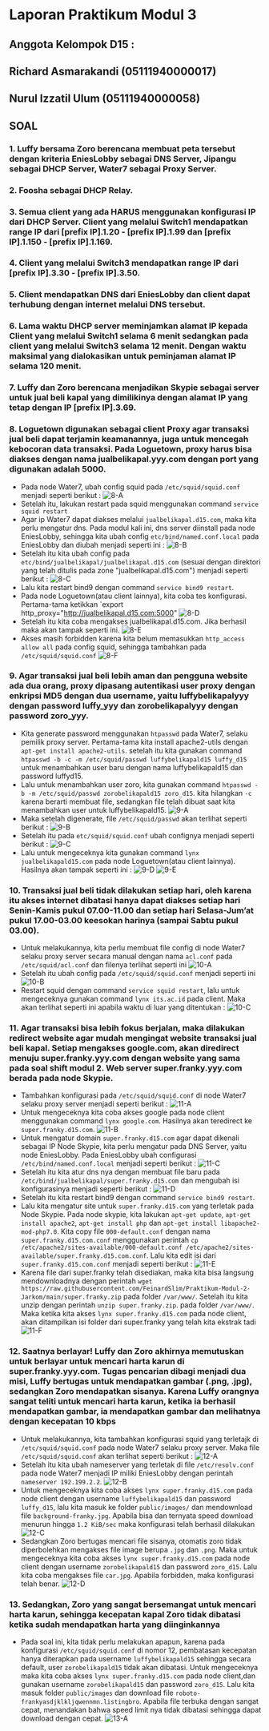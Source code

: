 # Laporan Praktikum Modul 3

## Anggota  Kelompok D15 :

## Richard Asmarakandi (05111940000017)

## Nurul Izzatil Ulum (05111940000058)



## SOAL

### 1. Luffy bersama Zoro berencana membuat peta tersebut dengan kriteria EniesLobby sebagai DNS Server, Jipangu sebagai DHCP Server, Water7 sebagai Proxy Server.

### 2. Foosha sebagai DHCP Relay.

### 3. Semua client yang ada HARUS menggunakan konfigurasi IP dari DHCP Server. Client yang melalui Switch1 mendapatkan range IP dari [prefix IP].1.20 - [prefix IP].1.99 dan [prefix IP].1.150 - [prefix IP].1.169.

### 4. Client yang melalui Switch3 mendapatkan range IP dari [prefix IP].3.30 - [prefix IP].3.50.

### 5. Client mendapatkan DNS dari EniesLobby dan client dapat terhubung dengan internet melalui DNS tersebut.

### 6. Lama waktu DHCP server meminjamkan alamat IP kepada Client yang melalui Switch1 selama 6 menit sedangkan pada client yang melalui Switch3 selama 12 menit. Dengan waktu maksimal yang dialokasikan untuk peminjaman alamat IP selama 120 menit.

### 7. Luffy dan Zoro berencana menjadikan Skypie sebagai server untuk jual beli kapal yang dimilikinya dengan alamat IP yang tetap dengan IP [prefix IP].3.69.

### 8. Loguetown digunakan sebagai client Proxy agar transaksi jual beli dapat terjamin keamanannya, juga untuk mencegah kebocoran data transaksi. Pada Loguetown, proxy harus bisa diakses dengan nama jualbelikapal.yyy.com dengan port yang digunakan adalah 5000.
* Pada node Water7, ubah config squid pada `/etc/squid/squid.conf` menjadi seperti berikut :
![8-A](https://cdn.discordapp.com/attachments/804405775988555776/908619216771497984/unknown.png)
* Setelah itu, lakukan restart pada squid menggunakan command `service squid restart`
* Agar ip Water7 dapat diakses melalui `jualbelikapal.d15.com`, maka kita perlu mengatur dns. Pada modul kali ini, dns server diinstall pada node EniesLobby, sehingga kita ubah config `etc/bind/named.conf.local` pada EniesLobby dan diubah menjadi seperti ini :
![8-B](https://cdn.discordapp.com/attachments/804405775988555776/908616272546242620/unknown.png)
* Setelah itu kita ubah config pada `etc/bind/jualbelikapal/jualbelikapal.d15.com` (sesuai dengan direktori yang telah ditulis pada zone "jualbelikapal.d15.com") menjadi seperti berikut :
![8-C](https://cdn.discordapp.com/attachments/804405775988555776/908616748931113000/unknown.png)
* Lalu kita restart bind9 dengan command `service bind9 restart`.
* Pada node Loguetown(atau client lainnya), kita coba tes konfigurasi. Pertama-tama ketikkan `export http_proxy="http://jualbelikapal.d15.com:5000"
![8-D](https://cdn.discordapp.com/attachments/804405775988555776/908618408013205524/unknown.png)
* Setelah itu kita coba mengakses jualbelikapal.d15.com. Jika berhasil maka akan tampak seperti ini.
![8-E](https://cdn.discordapp.com/attachments/804405775988555776/908618930912895026/unknown.png)
* Akses masih forbidden karena kita belum memasukkan `http_access allow all` pada config squid, sehingga tambahkan pada `/etc/squid/squid.conf`
![8-F](https://cdn.discordapp.com/attachments/804405775988555776/908614278465069126/unknown.png)

### 9. Agar transaksi jual beli lebih aman dan pengguna website ada dua orang, proxy dipasang autentikasi user proxy dengan enkripsi MD5 dengan dua username, yaitu luffybelikapalyyy dengan password luffy_yyy dan zorobelikapalyyy dengan password zoro_yyy.
* Kita generate password menggunakan `htpasswd` pada Water7, selaku pemilik proxy server. Pertama-tama kita install apache2-utils dengan `apt-get install apache2-utils`. setelah itu kita gunakan command `htpasswd -b -c -m /etc/squid/passwd luffybelikapald15 luffy_d15` untuk menambahkan user baru dengan nama luffybelikapald15 dan password luffyd15.
* Lalu untuk menambahkan user zoro, kita gunakan command `htpasswd -b -m /etc/squid/passwd zorobelikapald15 zoro_d15`. kita hilangkan `-c` karena berarti membuat file, sedangkan file telah dibuat saat kita menambahkan user untuk luffybelikapald15.
![9-A](https://cdn.discordapp.com/attachments/804405775988555776/908621368927588352/unknown.png)
* Maka setelah digenerate, file `/etc/squid/passwd` akan terlihat seperti berikut :
![9-B](https://cdn.discordapp.com/attachments/804405775988555776/908987846294118400/unknown.png)
* Setelah itu pada `etc/squid/squid.conf` ubah confignya menjadi seperti berikut :
![9-C](https://cdn.discordapp.com/attachments/804405775988555776/908622077395877929/unknown.png)
* Lalu untuk mengeceknya kita gunakan command `lynx jualbelikapald15.com` pada node Loguetown(atau client lainnya). Hasilnya akan tampak seperti ini :
![9-D](https://cdn.discordapp.com/attachments/804405775988555776/908622511841886218/unknown.png)
![9-E](https://cdn.discordapp.com/attachments/804405775988555776/908622523858563082/unknown.png)


### 10. Transaksi jual beli tidak dilakukan setiap hari, oleh karena itu akses internet dibatasi hanya dapat diakses setiap hari Senin-Kamis pukul 07.00-11.00 dan setiap hari Selasa-Jum’at pukul 17.00-03.00 keesokan harinya (sampai Sabtu pukul 03.00).
* Untuk melakukannya, kita perlu membuat file config di node Water7 selaku proxy server secara manual dengan nama `acl.conf` pada `/etc/squid/acl.conf` dan filenya terlihat seperti ini
![10-A](https://cdn.discordapp.com/attachments/804405775988555776/908693652832919552/unknown.png)
* Setelah itu ubah config pada `/etc/squid/squid.conf` menjadi seperti ini
![10-B](https://cdn.discordapp.com/attachments/804405775988555776/908694000477806694/unknown.png)
* Restart squid dengan command `service squid restart`, lalu untuk mengeceknya gunakan command `lynx its.ac.id` pada client. Maka akan terlihat seperti ini apabila waktu di luar yang ditentukan :
![10-C](https://cdn.discordapp.com/attachments/804405775988555776/908701358042017812/unknown.png)
### 11. Agar transaksi bisa lebih fokus berjalan, maka dilakukan redirect website agar mudah mengingat website transaksi jual beli kapal. Setiap mengakses google.com, akan diredirect menuju super.franky.yyy.com dengan website yang sama pada soal shift modul 2. Web server super.franky.yyy.com berada pada node Skypie.
* Tambahkan konfigurasi pada `/etc/squid/squid.conf` di node Water7 selaku proxy server menjadi seperti berikut :
![11-A](https://cdn.discordapp.com/attachments/804405775988555776/908933233025122304/unknown.png)
* Untuk mengeceknya kita coba akses google pada node client menggunakan command `lynx google.com`. Hasilnya akan teredirect ke `super.franky.d15.com`.
![11-B](https://cdn.discordapp.com/attachments/804405775988555776/908934098066767882/unknown.png)
* Untuk mengatur domain `super.franky.d15.com` agar dapat dikenali sebagai IP Node Skypie, kita perlu mengatur pada DNS Server, yaitu node EniesLobby. Pada EniesLobby ubah configurasi `/etc/bind/named.conf.local` menjadi seperti berikut :
![11-C](https://cdn.discordapp.com/attachments/804405775988555776/908944308399374376/unknown.png)
* Setelah itu kita atur dns nya dengan membuat file baru pada `/etc/bind/jualbelikapal/super.franky.d15.com` dan mengubah isi konfigurasinya menjadi seperti berikut :
![11-D](https://cdn.discordapp.com/attachments/804405775988555776/908944714496086056/unknown.png)
* Setelah itu kita restart bind9 dengan command `service bind9 restart`.
* Lalu kita mengatur site untuk `super.franky.d15.com` yang terletak pada Node Skypie. Pada node skypie, kita lakukan `apt-get update`, `apt-get install apache2`, `apt-get install php` dan `apt-get install libapache2-mod-php7.0`. Kita copy file `000-default.conf` dengan nama `super.franky.d15.com.conf` menggunakan perintah `cp /etc/apache2/sites-available/000-default.conf /etc/apache2/sites-available/super.franky.d15.com.conf`. Lalu kita edit isi dari `super.franky.d15.com.conf` menjadi seperti berikut :
![11-E](https://cdn.discordapp.com/attachments/804405775988555776/908973236157546536/unknown.png)
* Karena file dari super.franky telah disediakan, maka kita bisa langsung mendownloadnya dengan perintah `wget https://raw.githubusercontent.com/FeinardSlim/Praktikum-Modul-2-Jarkom/main/super.franky.zip` pada folder `/var/www/`. Setelah itu kita unzip dengan perintah `unzip super.franky.zip`. pada folder `/var/www/`. Maka ketika kita akses `lynx super.franky.d15.com` pada node client, akan ditampilkan isi folder dari super.franky yang telah kita ekstrak tadi
![11-F](https://cdn.discordapp.com/attachments/804405775988555776/908975807953780746/unknown.png)

### 12. Saatnya berlayar! Luffy dan Zoro akhirnya memutuskan untuk berlayar untuk mencari harta karun di super.franky.yyy.com. Tugas pencarian dibagi menjadi dua misi, Luffy bertugas untuk mendapatkan gambar (.png, .jpg), sedangkan Zoro mendapatkan sisanya. Karena Luffy orangnya sangat teliti untuk mencari harta karun, ketika ia berhasil mendapatkan gambar, ia mendapatkan gambar dan melihatnya dengan kecepatan 10 kbps
* Untuk melakukannya, kita tambahkan konfigurasi squid yang terletajk di `/etc/squid/squid.conf` pada node Water7 selaku proxy server. Maka file `/etc/squid/squid.conf` akan terlihat seperti berikut :
![12-A](https://cdn.discordapp.com/attachments/804405775988555776/908979541442191400/unknown.png)
* Setelah itu kita ubah nameserver yang terletak di file `/etc/resolv.conf` pada node Water7 menjadi IP miliki EniesLobby dengan perintah `nameserver 192.199.2.2`.
![12-B](https://cdn.discordapp.com/attachments/804405775988555776/908981520495173643/unknown.png)
* Untuk mengeceknya kita coba akses `lynx super.franky.d15.com` pada node client dengan username `luffybelikapald15` dan password `luffy_d15`, lalu kita masuk ke folder `public/images/` dan mendownload file `background-franky.jpg`. Apabila bisa dan ternyata speed download menurun hingga `1.2 KiB/sec` maka konfigurasi telah berhasil dilakukan
![12-C](https://cdn.discordapp.com/attachments/804405775988555776/908982876501078046/unknown.png)
* Sedangkan Zoro bertugas mencari file sisanya, otomatis zoro tidak diperbolehkan mengakses file image berupa `.jpg` dan `.png`. Maka untuk mengeceknya kita coba akses `lynx super.franky.d15.com` pada node client dengan username `zorobelikapald15` dan password `zoro_d15`. Lalu kita coba mengakses file `car.jpg`. Apabila forbidden, maka konfigurasi telah benar.
![12-D](https://cdn.discordapp.com/attachments/804405775988555776/908983832718508062/unknown.png)


### 13. Sedangkan, Zoro yang sangat bersemangat untuk mencari harta karun, sehingga kecepatan kapal Zoro tidak dibatasi ketika sudah mendapatkan harta yang diinginkannya
* Pada soal ini, kita tidak perlu melakukan apapun, karena pada konfigurasi `/etc/squid/squid.conf` di nomor 12, pembatasan kecepatan hanya diterapkan pada username `luffybelikapald15` sehingga secara default, user `zorobelikapald15` tidak akan dibatasi. Untuk mengeceknya maka kita coba akses `lynx super.franky.d15.com` pada node client,dan gunakan username `zorobelikapald15` dan password `zoro_d15`. Lalu kita masuk folder `public/images` dan download file `roboto-frankyasdjklkljqwennmn.listingbro`. Apabila file terbuka dengan sangat cepat, menandakan bahwa speed limit nya tidak dibatasi sehingga dapat download dengan cepat.
![13-A](https://cdn.discordapp.com/attachments/804405775988555776/908987399407812609/Keren.gif)